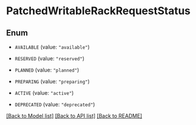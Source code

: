 # PatchedWritableRackRequestStatus

## Enum


* `AVAILABLE` (value: `"available"`)

* `RESERVED` (value: `"reserved"`)

* `PLANNED` (value: `"planned"`)

* `PREPARING` (value: `"preparing"`)

* `ACTIVE` (value: `"active"`)

* `DEPRECATED` (value: `"deprecated"`)


[[Back to Model list]](../README.md#documentation-for-models) [[Back to API list]](../README.md#documentation-for-api-endpoints) [[Back to README]](../README.md)


